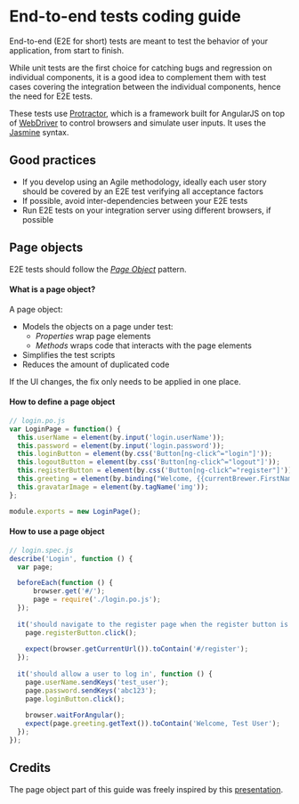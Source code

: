 # End-to-end tests coding guide

End-to-end (E2E for short) tests are meant to test the behavior of your application, from start to finish.

While unit tests are the first choice for catching bugs and regression on individual components, it is a good idea to
complement them with test cases covering the integration between the individual components, hence the need for E2E
tests.

These tests use [Protractor](https://github.com/angular/protractor), which is a framework built for AngularJS
on top of [WebDriver](https://code.google.com/p/selenium/wiki/GettingStarted) to control browsers and simulate user
inputs. It uses the [Jasmine](http://jasmine.github.io) syntax.

## Good practices

- If you develop using an Agile methodology, ideally each user story should be covered by an E2E test verifying all
  acceptance factors
- If possible, avoid inter-dependencies between your E2E tests
- Run E2E tests on your integration server using different browsers, if possible

## Page objects

E2E tests should follow the *[Page Object](https://code.google.com/p/selenium/wiki/PageObjects)* pattern.

#### What is a page object?

A page object:

- Models the objects on a page under test:
  * *Properties* wrap page elements
  * *Methods* wraps code that interacts with the page elements
- Simplifies the test scripts
- Reduces the amount of duplicated code

If the UI changes, the fix only needs to be applied in one place.

#### How to define a page object

```js
// login.po.js
var LoginPage = function() {
  this.userName = element(by.input('login.userName'));
  this.password = element(by.input('login.password'));
  this.loginButton = element(by.css('Button[ng-click^="login"]'));
  this.logoutButton = element(by.css('Button[ng-click^="logout"]'));
  this.registerButton = element(by.css('Button[ng-click^="register"]'));
  this.greeting = element(by.binding("Welcome, {{currentBrewer.FirstName}}"));
  this.gravatarImage = element(by.tagName('img'));
};

module.exports = new LoginPage();
```

#### How to use a page object

```js
// login.spec.js
describe('Login', function () {
  var page;

  beforeEach(function () {
      browser.get('#/');
      page = require('./login.po.js');
  });
  
  it('should navigate to the register page when the register button is clicked', function () {
    page.registerButton.click();
    
    expect(browser.getCurrentUrl()).toContain('#/register');
  });
  
  it('should allow a user to log in', function () {
    page.userName.sendKeys('test_user');
    page.password.sendKeys('abc123');
    page.loginButton.click();
    
    browser.waitForAngular();
    expect(page.greeting.getText()).toContain('Welcome, Test User');
  });
});
```

## Credits

The page object part of this guide was freely inspired by this 
[presentation](https://docs.google.com/presentation/d/1B6manhG0zEXkC-H-tPo2vwU06JhL8w9-XCF9oehXzAQ).
